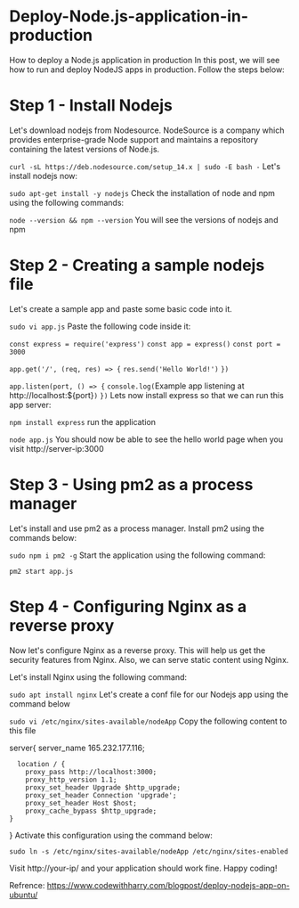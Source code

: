 # Deploy-Node.js-application-in-production

How to deploy a Node.js application in production
In this post, we will see how to run and deploy NodeJS apps in production. Follow the steps below:

# Step 1 - Install Nodejs
Let's download nodejs from Nodesource. NodeSource is a company which provides enterprise-grade Node support and maintains a repository containing the latest versions of Node.js.

`curl -sL https://deb.nodesource.com/setup_14.x | sudo -E bash -`
Let's install nodejs now:

`sudo apt-get install -y nodejs`
Check the installation of node and npm using the following commands:

`node --version && npm --version`
You will see the versions of nodejs and npm

# Step 2 - Creating a sample nodejs file
Let's create a sample app and paste some basic code into it.

`sudo vi app.js`
Paste the following code inside it:

`const express = require('express')`
`const app = express()`
`const port = 3000`

`app.get('/', (req, res) => {`
  `res.send('Hello World!')`
`})`

`app.listen(port, () => {`
  `console.log(`Example app listening at http://localhost:${port}`)`
`})`
Lets now install express so that we can run this app server:

`npm install express`
run the application

`node app.js`
You should now be able to see the hello world page when you visit http://server-ip:3000

# Step 3 - Using pm2 as a process manager

Let's install and use pm2 as a process manager. Install pm2 using the commands below:

`sudo npm i pm2 -g`
Start the application using the following command:

`pm2 start app.js`
# Step 4 - Configuring Nginx as a reverse proxy
Now let's configure Nginx as a reverse proxy. This will help us get the security features from Nginx. Also, we can serve static content using Nginx.

Let's install Nginx using the following command:

`sudo apt install nginx`
Let's create a conf file for our Nodejs app using the command below

`sudo vi /etc/nginx/sites-available/nodeApp`
Copy the following content to this file

server{
  server_name 165.232.177.116;

      location / {
        proxy_pass http://localhost:3000;
        proxy_http_version 1.1;
        proxy_set_header Upgrade $http_upgrade;
        proxy_set_header Connection 'upgrade';
        proxy_set_header Host $host;
        proxy_cache_bypass $http_upgrade;
    }
}
Activate this configuration using the command below:

`sudo ln -s /etc/nginx/sites-available/nodeApp /etc/nginx/sites-enabled`

Visit http://your-ip/ and your application should work fine. Happy coding!



Refrence: https://www.codewithharry.com/blogpost/deploy-nodejs-app-on-ubuntu/
